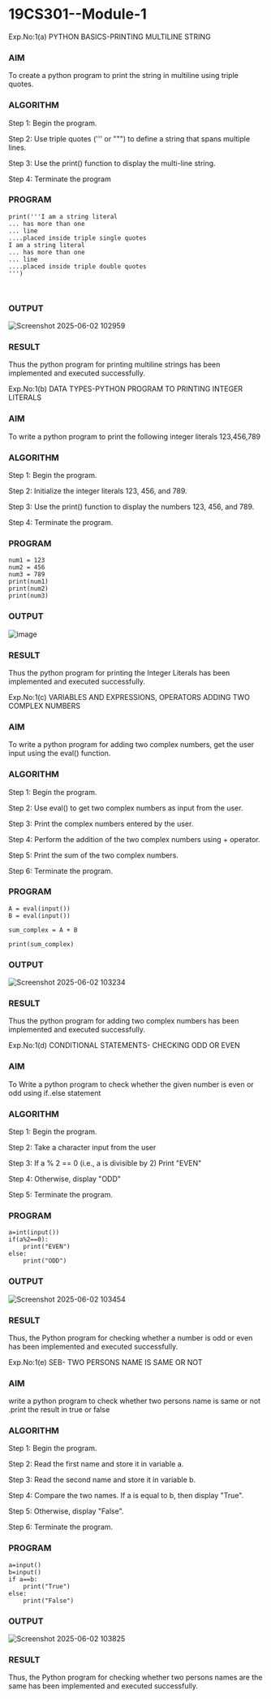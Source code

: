# 19CS301--Module-1
Exp.No:1(a)	PYTHON BASICS-PRINTING MULTILINE STRING

### AIM
To create a python program to print the string in multiline using triple quotes.
### ALGORITHM

Step 1:	 Begin the program.

Step 2:	 Use triple quotes (''' or """) to define a string that spans multiple lines.

Step 3:	 Use the print() function to display the multi-line string.

Step 4:	 Terminate the program

### PROGRAM
```
print('''I am a string literal
... has more than one
... line
....placed inside triple single quotes
I am a string literal
... has more than one
... line
....placed inside triple double quotes
''')



```
### OUTPUT
![Screenshot 2025-06-02 102959](https://github.com/user-attachments/assets/ee7c12e1-e504-4ac0-a6e1-9972630eb9de)



 
### RESULT
Thus the python program for printing multiline strings has been implemented and executed successfully.

Exp.No:1(b)	DATA TYPES-PYTHON PROGRAM TO PRINTING INTEGER LITERALS

### AIM
To write a python program to print the following integer literals 123,456,789
### ALGORITHM
Step 1:	Begin the program.

Step 2:	Initialize the integer literals 123, 456, and 789.

Step 3:	Use the print() function to display the numbers 123, 456, and 789.

Step 4:	Terminate the program.

### PROGRAM
```
num1 = 123
num2 = 456
num3 = 789
print(num1)
print(num2)
print(num3)
```
### OUTPUT
![image](https://github.com/user-attachments/assets/c1420ca6-469e-4a77-91cc-4cf807111aca)

 

### RESULT
Thus the python program for printing the Integer Literals has been implemented and executed successfully.






Exp.No:1(c)	VARIABLES AND EXPRESSIONS, OPERATORS ADDING TWO COMPLEX NUMBERS

### AIM
To write a python program for adding two complex numbers, get the user input using the eval() function.
### ALGORITHM
Step 1:	Begin the program.

Step 2:	Use eval() to get two complex numbers as input from the user.

Step 3:	Print the complex numbers entered by the user.

Step 4:	Perform the addition of the two complex numbers using + operator.

Step 5:	Print the sum of the two complex numbers.

Step 6:	Terminate the program.

### PROGRAM
```
A = eval(input())
B = eval(input())

sum_complex = A + B

print(sum_complex)
```
### OUTPUT

 
![Screenshot 2025-06-02 103234](https://github.com/user-attachments/assets/fbf59de7-f9f4-4244-9edb-0d182025cb4d)

### RESULT
Thus the python program for  adding two complex numbers has been implemented and executed successfully.


Exp.No:1(d)	CONDITIONAL STATEMENTS- CHECKING ODD OR EVEN

### AIM
To Write a python program to check whether the given number is even or odd using if..else statement
### ALGORITHM
Step 1: Begin the program.

Step 2: Take a character input from the user

Step 3: If a % 2 == 0 (i.e., a is divisible by 2) Print "EVEN"

Step 4: Otherwise, display "ODD"

Step 5: Terminate the program.

### PROGRAM
```
a=int(input())
if(a%2==0):
    print("EVEN")
else:
    print("ODD")
```
### OUTPUT 

![Screenshot 2025-06-02 103454](https://github.com/user-attachments/assets/f8c8c586-2e28-48f2-a938-a61a476fd072)


### RESULT
Thus, the Python program for checking whether a number is odd or even has been implemented and executed successfully.





Exp.No:1(e)	SEB- TWO PERSONS NAME IS SAME OR NOT 

### AIM
write a python program to check whether two persons  name is same or not .print the result in true or false
### ALGORITHM

Step 1: Begin the program.

Step 2: Read the first name and store it in variable a.

Step 3: Read the second name and store it in variable b.

Step 4: Compare the two names. If a is equal to b, then display "True".

Step 5: Otherwise, display "False".

Step 6: Terminate the program.
### PROGRAM
```
a=input()
b=input()
if a==b:
    print("True")
else:
    print("False")
```
### OUTPUT
![Screenshot 2025-06-02 103825](https://github.com/user-attachments/assets/a69644b3-bd51-4c52-bbb3-2f16943f924d)


 
### RESULT
Thus, the Python program for checking whether two persons names are the same has been implemented and executed successfully.

